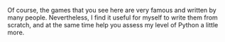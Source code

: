 Of course, the games that you see here are very famous and written by many people.
Nevertheless, I find it useful for myself to write them from scratch,
and at the same time help you assess my level of Python a little more.
